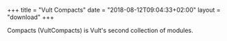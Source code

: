 +++
title = "Vult Compacts"
date = "2018-08-12T09:04:33+02:00"
layout = "download"
+++

Compacts (VultCompacts) is Vult's second collection of modules.

<script src="../js/grid.js"></script>
<script type="text/javascript">
   window.onload = populateCompacts;
</script>
<div>
            <div id="module-buttons">
            </div>
            <div id="module-tags">
            </div>
            <div id="modules">
            </div>
</div>